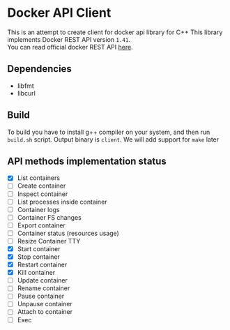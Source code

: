 # Docker API Client 
This is an attempt to create client for docker api library for C++ This library implements Docker REST API version `1.41`. </br>
You can read official docker REST API [here](https://docs.docker.com/engine/api/v1.41/#tag/Exec/operation/ContainerExec).

## Dependencies
- libfmt
- libcurl

## Build
To build you have to install g++ compiler on your system, and then run `build.sh` script. Output binary is `client`. We will add support for `make` later

## API methods implementation status
- [x] List containers
- [ ] Create container
- [ ] Inspect container
- [ ] List processes inside container
- [ ] Container logs
- [ ] Container FS changes
- [ ] Export container
- [ ] Container status (resources usage)
- [ ] Resize Container TTY
- [x] Start container
- [x] Stop container
- [x] Restart container
- [x] Kill container
- [ ] Update container
- [ ] Rename container
- [ ] Pause container
- [ ] Unpause container
- [ ] Attach to container
- [ ] Exec